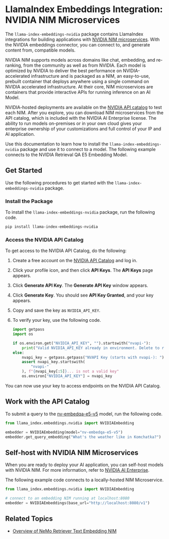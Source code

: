 <!-- Most sibling folders are using this title format -->
# LlamaIndex Embeddings Integration: NVIDIA NIM Microservices

The `llama-index-embeddings-nvidia` package contains LlamaIndex integrations for building applications with [NVIDIA NIM microservices](https://developer.nvidia.com/nim). 
With the NVIDIA embeddings connector, you can connect to, and generate content from, compatible models.

NVIDIA NIM supports models across domains like chat, embedding, and re-ranking, from the community as well as from NVIDIA. 
Each model is optimized by NVIDIA to deliver the best performance on NVIDIA-accelerated infrastructure and is packaged as a NIM, 
an easy-to-use, prebuilt container that deploys anywhere using a single command on NVIDIA accelerated infrastructure. 
At their core, NIM microservices are containers that provide interactive APIs for running inference on an AI Model. 

NVIDIA-hosted deployments are available on the [NVIDIA API catalog](https://build.nvidia.com/) to test each NIM. 
After you explore, you can download NIM microservices from the API catalog, which is included with the NVIDIA AI Enterprise license. 
The ability to run models on-premises or in your own cloud gives your enterprise ownership of your customizations and full control of your IP and AI application. 

Use this documentation to learn how to install the `llama-index-embeddings-nvidia` package and use it to connect to a model.
The following example connects to the NVIDIA Retrieval QA E5 Embedding Model.
<!-- Don't link to the model yet because until the reader signs in at a following step, the link might 404 -->



## Get Started

Use the following procedures to get started with the `llama-index-embeddings-nvidia` package.


### Install the Package

To install the `llama-index-embeddings-nvidia` package, run the following code.

```bash
pip install llama-index-embeddings-nvidia
```


### Access the NVIDIA API Catalog

To get access to the NVIDIA API Catalog, do the following:

1. Create a free account on the [NVIDIA API Catalog](https://build.nvidia.com/) and log in.
2. Click your profile icon, and then click **API Keys**. The **API Keys** page appears.
3. Click **Generate API Key**. The **Generate API Key** window appears.
4. Click **Generate Key**.  You should see **API Key Granted**, and your key appears.
5. Copy and save the key as `NVIDIA_API_KEY`.
6. To verify your key, use the following code.

    ```python
    import getpass
    import os

    if os.environ.get("NVIDIA_API_KEY", "").startswith("nvapi-"):
        print("Valid NVIDIA_API_KEY already in environment. Delete to reset")
    else:
        nvapi_key = getpass.getpass("NVAPI Key (starts with nvapi-): ")
        assert nvapi_key.startswith(
            "nvapi-"
        ), f"{nvapi_key[:5]}... is not a valid key"
        os.environ["NVIDIA_API_KEY"] = nvapi_key
    ```

You can now use your key to access endpoints on the NVIDIA API Catalog.



## Work with the API Catalog

To submit a query to the [nv-embedqa-e5-v5](https://build.nvidia.com/nvidia/nv-embedqa-e5-v5/modelcard) model, 
run the following code.

```python
from llama_index.embeddings.nvidia import NVIDIAEmbedding

embedder = NVIDIAEmbedding(model="nv-embedqa-e5-v5")
embedder.get_query_embedding("What's the weather like in Komchatka?")
```



## Self-host with NVIDIA NIM Microservices

When you are ready to deploy your AI application, you can self-host models with NVIDIA NIM. 
For more information, refer to [NVIDIA AI Enterprise](https://www.nvidia.com/en-us/data-center/products/ai-enterprise/).

The following example code connects to a locally-hosted NIM Microservice. 

```python
from llama_index.embeddings.nvidia import NVIDIAEmbedding

# connect to an embedding NIM running at localhost:8080
embedder = NVIDIAEmbeddings(base_url="http://localhost:8080/v1")
```



## Related Topics

- [Overview of NeMo Retriever Text Embedding NIM](https://docs.nvidia.com/nim/nemo-retriever/text-embedding/latest/overview.html)
